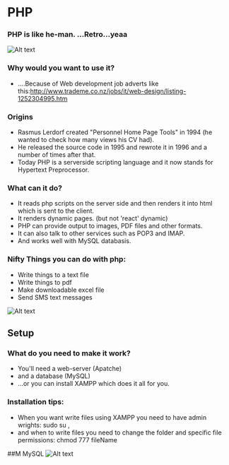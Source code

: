 # PHP
### PHP is like he-man. ...Retro...yeaa
![Alt text](http://2.bp.blogspot.com/_qObMt4WUTBs/SUNjAW3ngZI/AAAAAAAAATk/6CYwDQ0sEfc/s400/adam-he-man.gif)
### Why would you want to use it?
* ....Because of Web development job adverts like this:http://www.trademe.co.nz/jobs/it/web-design/listing-1252304995.htm

### Origins
* Rasmus Lerdorf created "Personnel Home Page Tools" in 1994 (he wanted to check how many views his CV had).
* He released the source code in 1995 and rewrote it in 1996 and a number of times after that.
* Today PHP is a serverside scripting language and it now stands for Hypertext Preprocessor.

### What can it do?
* It reads php scripts on the server side and then renders it into html which is sent to the client.
* It renders dynamic pages. (but not 'react' dynamic)
* PHP can provide output to images, PDF files and other formats.
* It can also talk to other services such as POP3 and IMAP.
* And works well with MySQL databasis.

### Nifty Things you can do with php:
* Write things to a text file
* Write things to pdf
* Make downloadable excel file
* Send SMS text messages

![Alt text](https://media1.giphy.com/media/uv0vUnOnGTivK/200_s.gif)

## Setup
### What do you need to make it work?
* You'll need a web-server (Apatche)
* and a database (MySQL)
* ...or you can install XAMPP which does it all for you.

### Installation tips:
* When you want write files using XAMPP you need to have admin wrights: sudo su ,
* and when to write files you need to change the folder and specific file permissions: chmod 777 fileName

##M MySQL
![Alt text](https://gbatemp.net/attachments/wait-a-minute-jpg.63089/)
